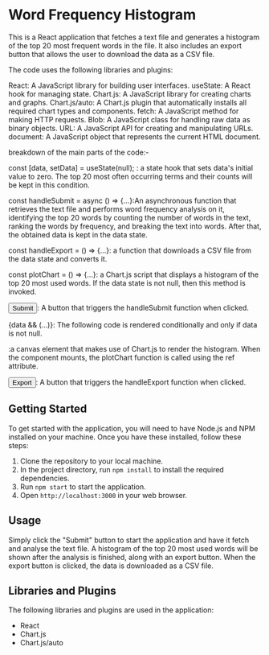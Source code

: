 # Word Frequency Histogram

This is a React application that fetches a text file and generates a histogram of the top 20 most frequent words in the file. It also includes an export button that allows the user to download the data as a CSV file.

The code uses the following libraries and plugins:

React: A JavaScript library for building user interfaces.
useState: A React hook for managing state.
Chart.js: A JavaScript library for creating charts and graphs.
Chart.js/auto: A Chart.js plugin that automatically installs all required chart types and components.
fetch: A JavaScript method for making HTTP requests.
Blob: A JavaScript class for handling raw data as binary objects.
URL: A JavaScript API for creating and manipulating URLs.
document: A JavaScript object that represents the current HTML document.


breakdown of the main parts of the code:-

const [data, setData] = useState(null); :    a state hook that sets data's initial value to zero. The top 20 most often occurring terms and their counts will be kept in this condition.

const handleSubmit = async () => {...}:An asynchronous function that retrieves the text file and performs word frequency analysis on it, identifying the top 20 words by counting the number of words in the text, ranking the words by frequency, and breaking the text into words. After that, the obtained data is kept in the data state.


const handleExport = () => {...}: a function that downloads a CSV file from the data state and converts it.

const plotChart = () => {...}: a Chart.js script that displays a histogram of the top 20 most used words. If the data state is not null, then this method is invoked.



<button onClick={handleSubmit}>Submit</button>: A button that triggers the handleSubmit function when clicked.

{data && (...)}: The following code is rendered conditionally and only if data is not null.

<canvas id="chart" width="400" height="200" ref={plotChart} />:a canvas element that makes use of Chart.js to render the histogram. When the component mounts, the plotChart function is called using the ref attribute.


<button onClick={handleExport}>Export</button>: A button that triggers the handleExport function when clicked.










## Getting Started

To get started with the application, you will need to have Node.js and NPM installed on your machine. Once you have these installed, follow these steps:

1. Clone the repository to your local machine.
2. In the project directory, run `npm install` to install the required dependencies.
3. Run `npm start` to start the application.
4. Open `http://localhost:3000` in your web browser.

## Usage

Simply click the "Submit" button to start the application and have it fetch and analyse the text file. A histogram of the top 20 most used words will be shown after the analysis is finished, along with an export button. When the export button is clicked, the data is downloaded as a CSV file.

## Libraries and Plugins

The following libraries and plugins are used in the application:

- React
- Chart.js
- Chart.js/auto

